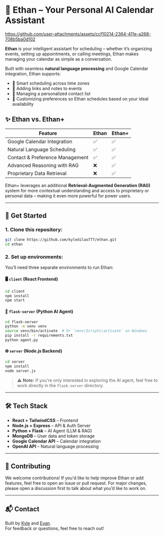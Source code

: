 # 🧠 Ethan – Your Personal AI Calendar Assistant


https://github.com/user-attachments/assets/ccf10214-2364-411e-a268-708b5ba0d102


**Ethan** is your intelligent assistant for scheduling – whether it’s organizing events, setting up appointments, or calling meetings, Ethan makes managing your calendar as simple as a conversation.

Built with seamless **natural language processing** and Google Calendar integration, Ethan supports:
- 📅 Smart scheduling across time zones  
- 🔗 Adding links and notes to events  
- 📇 Managing a personalized contact list  
- 🧠 Customizing preferences so Ethan schedules based on your ideal availability

## ✨ Ethan vs. Ethan+
| Feature | Ethan | Ethan+ |
|--------|-------|--------|
| Google Calendar Integration | ✅ | ✅ |
| Natural Language Scheduling | ✅ | ✅ |
| Contact & Preference Management | ✅ | ✅ |
| Advanced Reasoning with RAG | ❌ | ✅ |
| Proprietary Data Retrieval | ❌ | ✅ |

Ethan+ leverages an additional **Retrieval-Augmented Generation (RAG)** system for more contextual understanding and access to proprietary or personal data – making it even more powerful for power users.

---

## 🚀 Get Started

### 1. Clone this repository:
```bash
git clone https://github.com/kyledilao777/ethan.git
cd ethan
```

### 2. Set up environments:
You'll need three separate environments to run Ethan:

#### 🖥️ `client` (React Frontend)
```bash
cd client
npm install
npm start
```

#### 🧠 `flask-server` (Python AI Agent)
```bash
cd flask-server
python -m venv venv
source venv/bin/activate  # Or `venv\Scripts\activate` on Windows
pip install -r requirements.txt
python agent.py
```

#### 🌐 `server` (Node.js Backend)
```bash
cd server
npm install
node server.js
```

> ⚠️ **Note:** If you're only interested in exploring the AI agent, feel free to work directly in the `flask-server` directory.

---

## 🛠️ Tech Stack
- **React + TailwindCSS** – Frontend
- **Node.js + Express** – API & Auth Server
- **Python + Flask** – AI Agent (LLM & RAG)
- **MongoDB** – User data and token storage
- **Google Calendar API** – Calendar integration
- **OpenAI API** – Natural language processing

---

## 🤝 Contributing
We welcome contributions! If you'd like to help improve Ethan or add features, feel free to open an issue or pull request. For major changes, please open a discussion first to talk about what you’d like to work on.

---

## 📬 Contact
Built by [Kyle](https://github.com/kyledilao777) and [Evan](https://github.com/evanch08).  
For feedback or questions, feel free to reach out!

